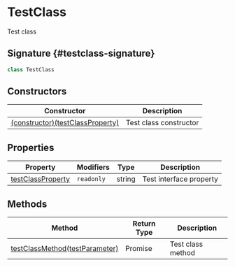 # TestClass

Test class  

## Signature {#testclass-signature}

```typescript
class TestClass
```

## Constructors


| Constructor | Description |
|  --- | --- |
|  [(constructor)(testClassProperty)](docs/simple-suite-test/testnamespace-testclass-_constructor_-constructor) | Test class constructor |

## Properties


| Property | Modifiers | Type | Description |
|  --- | --- | --- | --- |
|  [testClassProperty](docs/simple-suite-test/testnamespace-testclass-testclassproperty-property) | <code>readonly</code> | string | Test interface property |

## Methods


| Method | Return Type | Description |
|  --- | --- | --- |
|  [testClassMethod(testParameter)](docs/simple-suite-test/testnamespace-testclass-testclassmethod-method) | Promise<string> | Test class method |

